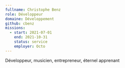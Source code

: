 ```yaml
---
fullname: Christophe Benz
role: Développeur
domaine: Développement
github: cbenz
missions:
  - start: 2021-07-01
    end: 2021-10-31
    status: service
    employer: Octo
---
```


Développeur, musicien, entrepreneur, éternel apprenant
